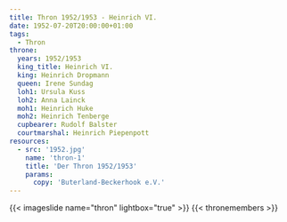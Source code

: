```yaml
---
title: Thron 1952/1953 - Heinrich VI.
date: 1952-07-20T20:00:00+01:00
tags:
  - Thron
throne:
  years: 1952/1953
  king_title: Heinrich VI.
  king: Heinrich Dropmann
  queen: Irene Sundag
  loh1: Ursula Kuss
  loh2: Anna Lainck
  moh1: Heinrich Huke
  moh2: Heinrich Tenberge
  cupbearer: Rudolf Balster
  courtmarshal: Heinrich Piepenpott
resources:
  - src: '1952.jpg'
    name: 'thron-1'
    title: 'Der Thron 1952/1953'
    params:
      copy: 'Buterland-Beckerhook e.V.'
---
```

{{< imageslide name="thron" lightbox="true" >}}
{{< thronemembers >}}
